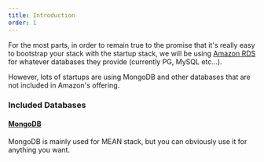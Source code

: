 ```yaml
---
title: Introduction
order: 1
---
```


For the most parts, in order to remain true to the promise that it's really
easy to bootstrap your stack with the startup stack, we will be using [Amazon RDS](https://aws.amazon.com/rds/) for whatever databases they provide (currently PG, MySQL etc...).

However, lots of startups are using MongoDB and other databases that are not
included in Amazon's offering.

### Included Databases

#### [MongoDB](/databases/mongodb)

MongoDB is mainly used for MEAN stack, but you can obviously use it for
anything you want.
